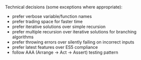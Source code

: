 Technical decisions (some exceptions where appropriate):
- prefer verbose variable/function names
- prefer trading space for faster time
- prefer iterative solutions over simple recursion
- prefer multiple recursion over iterative solutions for branching algorithms
- prefer throwing errors over silently failing on incorrect inputs
- prefer latest features over ES5 compliance
- follow AAA (Arrange -> Act -> Assert) testing pattern
